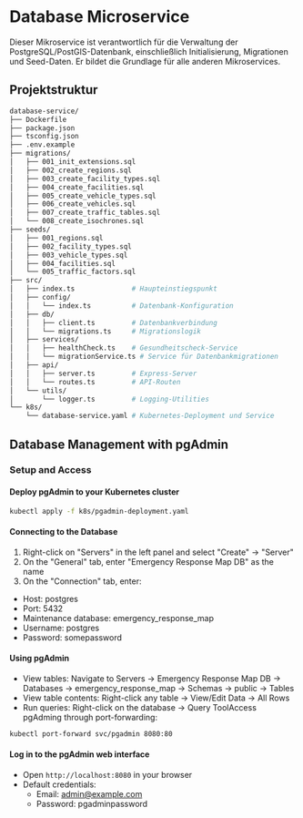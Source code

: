 # Database Microservice

Dieser Mikroservice ist verantwortlich für die Verwaltung der PostgreSQL/PostGIS-Datenbank, einschließlich Initialisierung, Migrationen und Seed-Daten. Er bildet die Grundlage für alle anderen Mikroservices.

## Projektstruktur

```bash
database-service/
├── Dockerfile
├── package.json
├── tsconfig.json
├── .env.example
├── migrations/
│   ├── 001_init_extensions.sql
│   ├── 002_create_regions.sql
│   ├── 003_create_facility_types.sql
│   ├── 004_create_facilities.sql
│   ├── 005_create_vehicle_types.sql
│   ├── 006_create_vehicles.sql
│   ├── 007_create_traffic_tables.sql
│   └── 008_create_isochrones.sql
├── seeds/
│   ├── 001_regions.sql
│   ├── 002_facility_types.sql
│   ├── 003_vehicle_types.sql
│   ├── 004_facilities.sql
│   └── 005_traffic_factors.sql
├── src/
│   ├── index.ts              # Haupteinstiegspunkt
│   ├── config/
│   │   └── index.ts          # Datenbank-Konfiguration
│   ├── db/
│   │   ├── client.ts         # Datenbankverbindung
│   │   └── migrations.ts     # Migrationslogik
│   ├── services/
│   │   ├── healthCheck.ts    # Gesundheitscheck-Service
│   │   └── migrationService.ts # Service für Datenbankmigrationen
│   ├── api/
│   │   ├── server.ts         # Express-Server
│   │   └── routes.ts         # API-Routen
│   └── utils/
│       └── logger.ts         # Logging-Utilities
└── k8s/
    └── database-service.yaml # Kubernetes-Deployment und Service
```

## Database Management with pgAdmin

### Setup and Access

#### Deploy pgAdmin to your Kubernetes cluster

```bash
kubectl apply -f k8s/pgadmin-deployment.yaml
```

#### Connecting to the Database

1. Right-click on "Servers" in the left panel and select "Create" → "Server"
2. On the "General" tab, enter "Emergency Response Map DB" as the name
3. On the "Connection" tab, enter:

- Host: postgres
- Port: 5432
- Maintenance database: emergency_response_map
- Username: postgres
- Password: somepassword

#### Using pgAdmin

- View tables: Navigate to Servers → Emergency Response Map DB → Databases → emergency_response_map → Schemas → public → Tables
- View table contents: Right-click any table → View/Edit Data → All Rows
- Run queries: Right-click on the database → Query ToolAccess pgAdming through port-forwarding:

```bash
kubectl port-forward svc/pgadmin 8080:80
```

#### Log in to the pgAdmin web interface

- Open `http://localhost:8080` in your browser
- Default credentials:
  - Email: admin@example.com
  - Password: pgadminpassword
